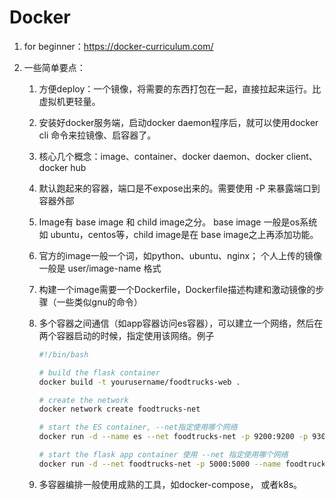 # Docker

1. for beginner：https://docker-curriculum.com/

2. 一些简单要点：

   1. 方便deploy：一个镜像，将需要的东西打包在一起，直接拉起来运行。比虚拟机更轻量。

   2. 安装好docker服务端，启动docker daemon程序后，就可以使用docker cli 命令来拉镜像、启容器了。

   3. 核心几个概念：image、container、docker daemon、docker client、 docker hub

   4. 默认跑起来的容器，端口是不expose出来的。需要使用 -P 来暴露端口到容器外部

   5. Image有 base image 和 child image之分。 base image 一般是os系统如 ubuntu，centos等，child image是在 base image之上再添加功能。

   6. 官方的image一般一个词，如python、ubuntu、nginx； 个人上传的镜像一般是 user/image-name 格式

   7. 构建一个image需要一个Dockerfile，Dockerfile描述构建和激动镜像的步骤（一些类似gnu的命令）

   8. 多个容器之间通信（如app容器访问es容器），可以建立一个网络，然后在两个容器启动的时候，指定使用该网络。例子

      ```bash
      #!/bin/bash
      
      # build the flask container
      docker build -t yourusername/foodtrucks-web .
      
      # create the network
      docker network create foodtrucks-net
      
      # start the ES container, --net指定使用哪个网络
      docker run -d --name es --net foodtrucks-net -p 9200:9200 -p 9300:9300 -e "discovery.type=single-node" docker.elastic.co/elasticsearch/elasticsearch:6.3.2
      
      # start the flask app container 使用 --net 指定使用哪个网络
      docker run -d --net foodtrucks-net -p 5000:5000 --name foodtrucks-web yourusername/foodtrucks-web
      ```

   9. 多容器编排一般使用成熟的工具，如docker-compose， 或者k8s。